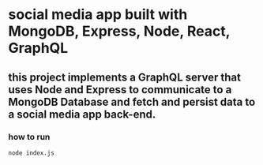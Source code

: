 ﻿# social media app built with MongoDB, Express, Node, React, GraphQL
 ## this project implements a GraphQL server that uses Node and Express to communicate to a MongoDB Database and fetch and persist data to a social media app back-end.
 ### how to run
 ```
 node index.js
 ```

